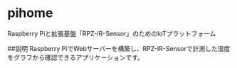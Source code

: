 # pihome
Raspberry Piと拡張基盤「RPZ-IR-Sensor」のためのIoTプラットフォーム

##説明
Raspberry PiでWebサーバーを構築し、RPZ-IR-Sensorで計測した湿度をグラフから確認できるアプリケーションです。